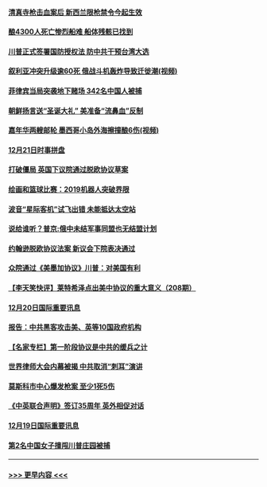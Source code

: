 #### [清真寺枪击血案后 新西兰限枪禁令今起生效](../pages/prog202/a102734655.md?t=12212333) 
#### [酿4300人死亡惨烈船难 船体残骸已找到](../pages/prog202/a102734585.md?t=12212333) 
#### [川普正式签署国防授权法 防中共干预台湾大选](../pages/prog202/a102734587.md?t=12212333) 
#### [叙利亚冲突升级逾60死 俄战斗机轰炸导致迁徙潮(视频)](../pages/prog202/a102734403.md?t=12212333) 
#### [菲律宾当局突袭地下赌场 342名中国人被捕](../pages/prog202/a102734392.md?t=12212333) 
#### [朝鲜扬言送“圣诞大礼” 美准备“流鼻血”反制](../pages/prog202/a102734387.md?t=12212333) 
#### [嘉年华两艘邮轮 墨西哥小岛外海擦撞酿6伤(视频)](../pages/prog202/a102734357.md?t=12212333) 
#### [12月21日时事拼盘](../pages/prog202/a102734213.md?t=12212333) 
#### [打破僵局 英国下议院通过脱欧协议草案](../pages/prog202/a102734197.md?t=12212333) 
#### [绘画和篮球比赛：2019机器人突破界限](../pages/prog202/a102734175.md?t=12212333) 
#### [波音“星际客机”试飞出错 未能抵达太空站](../pages/prog202/a102734149.md?t=12212333) 
#### [说给谁听？普京:俄中未结军事同盟也无结盟计划](../pages/prog202/a102734128.md?t=12212333) 
#### [约翰逊脱欧协议法案 新议会下院表决通过](../pages/prog202/a102734008.md?t=12212333) 
#### [众院通过《美墨加协议》川普：对美国有利](../pages/prog202/a102733996.md?t=12212333) 
#### [【李天笑快评】莱特希泽点出美中协议的重大意义（208期）](../pages/prog202/a102733955.md?t=12212333) 
#### [12月20日国际重要讯息](../pages/prog202/a102733811.md?t=12212333) 
#### [报告：中共黑客攻击美、英等10国政府机构](../pages/prog202/a102733695.md?t=12212333) 
#### [【名家专栏】第一阶段协议是中共的缓兵之计](../pages/prog202/a102733104.md?t=12212333) 
#### [世界律师大会内幕被揭 中共取消“刺耳”演讲](../pages/prog202/a102733621.md?t=12212333) 
#### [莫斯科市中心爆发枪案 至少1死5伤](../pages/prog202/a102733367.md?t=12212333) 
#### [《中英联合声明》签订35周年 英外相促对话](../pages/prog202/a102733192.md?t=12212333) 
#### [12月19日国际重要讯息](../pages/prog202/a102732934.md?t=12212333) 
#### [第2名中国女子擅闯川普庄园被捕](../pages/prog202/a102732884.md?t=12212333) 

----
#### [ >>> 更早内容 <<< ](../indexes/prog202-earlier.md)
